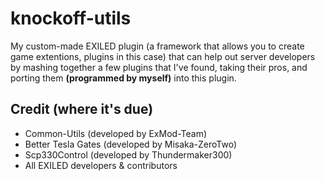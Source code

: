 # knockoff-utils
My custom-made EXILED plugin (a framework that allows you to create game extentions, plugins in this case) that can help out server developers by mashing together a few plugins that I've found, taking their pros, and porting them **(programmed by myself)** into this plugin.

## Credit (where it's due)
- Common-Utils (developed by ExMod-Team)
- Better Tesla Gates (developed by Misaka-ZeroTwo)
- Scp330Control (developed by Thundermaker300)
- All EXILED developers & contributors
